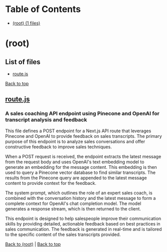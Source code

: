 # Table of Contents

- [(root) (1 files)](#root)
# (root)

## List of files

- [route.js](#routejs)

[Back to top](#table-of-contents)

## [route.js](route.js)

### A sales coaching API endpoint using Pinecone and OpenAI for transcript analysis and feedback

This file defines a POST endpoint for a Next.js API route that leverages Pinecone and OpenAI to provide feedback on sales transcripts. The primary purpose of this endpoint is to analyze sales conversations and offer constructive feedback to improve sales techniques.

When a POST request is received, the endpoint extracts the latest message from the request body and uses OpenAI's text embedding model to generate an embedding for the message content. This embedding is then used to query a Pinecone vector database to find similar transcripts. The results from the Pinecone query are appended to the latest message content to provide context for the feedback.

The system prompt, which outlines the role of an expert sales coach, is combined with the conversation history and the latest message to form a complete context for OpenAI's chat completion model. The model generates a response stream, which is then returned to the client.

This endpoint is designed to help salespeople improve their communication skills by providing detailed, actionable feedback based on best practices in sales communication. The feedback is generated in real-time and is tailored to the specific content of the sales transcripts provided.

[Back to (root)](#root) | [Back to top](#table-of-contents)

